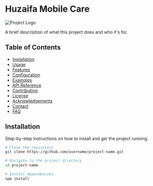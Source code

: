 # Huzaifa Mobile Care

![Project Logo]([https://example.com/logo.png](https://drive.google.com/file/d/17q3nF4kAf3LwiYvnOAeFCTCbBX5N0YKM/view?usp=drive_link))

A brief description of what this project does and who it's for.

## Table of Contents

- [Installation](#installation)
- [Usage](#usage)
- [Features](#features)
- [Configuration](#configuration)
- [Examples](#examples)
- [API Reference](#api-reference)
- [Contributing](#contributing)
- [License](#license)
- [Acknowledgements](#acknowledgements)
- [Contact](#contact)
- [FAQ](#faq)

## Installation

Step-by-step instructions on how to install and get the project running.

```bash
# Clone the repository
git clone https://github.com/username/project-name.git

# Navigate to the project directory
cd project-name

# Install dependencies
npm install
